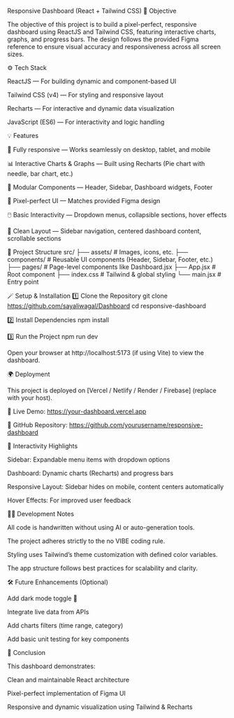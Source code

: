 Responsive Dashboard (React + Tailwind CSS)
🧭 Objective

The objective of this project is to build a pixel-perfect, responsive dashboard using ReactJS and Tailwind CSS, featuring interactive charts, graphs, and progress bars. The design follows the provided Figma reference to ensure visual accuracy and responsiveness across all screen sizes.

⚙️ Tech Stack

ReactJS — For building dynamic and component-based UI

Tailwind CSS (v4) — For styling and responsive layout

Recharts — For interactive and dynamic data visualization

JavaScript (ES6) — For interactivity and logic handling

💡 Features

📱 Fully responsive — Works seamlessly on desktop, tablet, and mobile

📊 Interactive Charts & Graphs — Built using Recharts (Pie chart with needle, bar chart, etc.)

🧩 Modular Components — Header, Sidebar, Dashboard widgets, Footer

🎨 Pixel-perfect UI — Matches provided Figma design

🖱️ Basic Interactivity — Dropdown menus, collapsible sections, hover effects

🌙 Clean Layout — Sidebar navigation, centered dashboard content, scrollable sections

🧰 Project Structure
src/
├── assets/            # Images, icons, etc.
├── components/        # Reusable UI components (Header, Sidebar, Footer, etc.)
├── pages/             # Page-level components like Dashboard.jsx
├── App.jsx            # Root component
├── index.css          # Tailwind & global styling
└── main.jsx           # Entry point

🪄 Setup & Installation
1️⃣ Clone the Repository
git clone https://github.com/sayaliwagal/Dashboard
cd responsive-dashboard

2️⃣ Install Dependencies
npm install

3️⃣ Run the Project
npm run dev


Open your browser at http://localhost:5173 (if using Vite) to view the dashboard.

🌍 Deployment

This project is deployed on [Vercel / Netlify / Render / Firebase] (replace with your host).

🔗 Live Demo: https://your-dashboard.vercel.app

🔗 GitHub Repository: https://github.com/yourusername/responsive-dashboard

🧩 Interactivity Highlights

Sidebar: Expandable menu items with dropdown options

Dashboard: Dynamic charts (Recharts) and progress bars

Responsive Layout: Sidebar hides on mobile, content centers automatically

Hover Effects: For improved user feedback

🧑‍💻 Development Notes

All code is handwritten without using AI or auto-generation tools.

The project adheres strictly to the no VIBE coding rule.

Styling uses Tailwind’s theme customization with defined color variables.

The app structure follows best practices for scalability and clarity.

🛠️ Future Enhancements (Optional)

Add dark mode toggle 🌙

Integrate live data from APIs

Add charts filters (time range, category)

Add basic unit testing for key components

🏁 Conclusion

This dashboard demonstrates:

Clean and maintainable React architecture

Pixel-perfect implementation of Figma UI

Responsive and dynamic visualization using Tailwind & Recharts